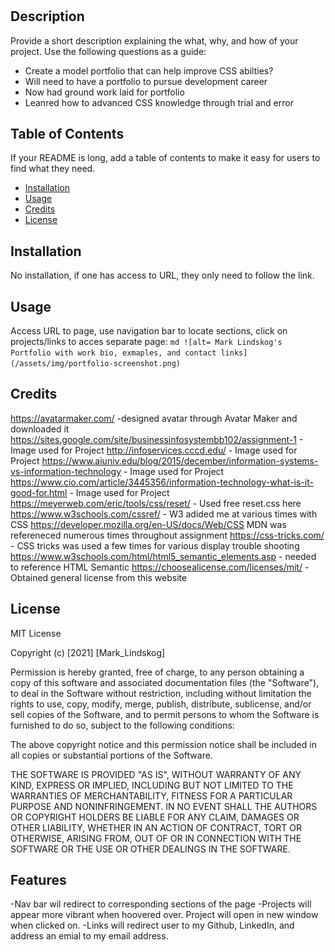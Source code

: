 # <My Portfolio>
## Description
Provide a short description explaining the what, why, and how of your project. Use the following questions as a guide:
- Create a model portfolio that can help improve CSS abilties?
- Will need to have a portfolio to pursue development career
- Now had ground work laid for portfolio
- Leanred how to advanced CSS knowledge through trial and error

## Table of Contents
If your README is long, add a table of contents to make it easy for users to find what they need.
- [Installation](#installation)
- [Usage](#usage)
- [Credits](#credits)
- [License](#license)

## Installation
No installation, if one has access to URL, they only need to follow the link.

## Usage
Access URL to page, use navigation bar to locate sections, click on projects/links to acces separate page:
    ```md
    ![alt= Mark Lindskog's Portfolio with work bio, exmaples, and contact links](/assets/img/portfolio-screenshot.png)
    ```

## Credits
https://avatarmaker.com/ -designed avatar through Avatar Maker and downloaded it
https://sites.google.com/site/businessinfosystembb102/assignment-1 - Image used for Project
http://infoservices.cccd.edu/ - Image used for Project
https://www.aiuniv.edu/blog/2015/december/information-systems-vs-information-technology - Image used for Project
https://www.cio.com/article/3445356/information-technology-what-is-it-good-for.html - Image used for Project
https://meyerweb.com/eric/tools/css/reset/ - Used free reset.css here 
https://www.w3schools.com/cssref/ - W3 adided me at various times with CSS
https://developer.mozilla.org/en-US/docs/Web/CSS MDN was refereneced numerous times throughout assignment
https://css-tricks.com/ - CSS tricks was used a few times for various display trouble shooting
https://www.w3schools.com/html/html5_semantic_elements.asp - needed to reference HTML Semantic
https://choosealicense.com/licenses/mit/ - Obtained general license from this website

## License
MIT License

Copyright (c) [2021] [Mark_Lindskog]

Permission is hereby granted, free of charge, to any person obtaining a copy
of this software and associated documentation files (the "Software"), to deal
in the Software without restriction, including without limitation the rights
to use, copy, modify, merge, publish, distribute, sublicense, and/or sell
copies of the Software, and to permit persons to whom the Software is
furnished to do so, subject to the following conditions:

The above copyright notice and this permission notice shall be included in all
copies or substantial portions of the Software.

THE SOFTWARE IS PROVIDED "AS IS", WITHOUT WARRANTY OF ANY KIND, EXPRESS OR
IMPLIED, INCLUDING BUT NOT LIMITED TO THE WARRANTIES OF MERCHANTABILITY,
FITNESS FOR A PARTICULAR PURPOSE AND NONINFRINGEMENT. IN NO EVENT SHALL THE
AUTHORS OR COPYRIGHT HOLDERS BE LIABLE FOR ANY CLAIM, DAMAGES OR OTHER
LIABILITY, WHETHER IN AN ACTION OF CONTRACT, TORT OR OTHERWISE, ARISING FROM,
OUT OF OR IN CONNECTION WITH THE SOFTWARE OR THE USE OR OTHER DEALINGS IN THE
SOFTWARE.

## Features
-Nav bar wil redirect to corresponding sections of the page
-Projects will appear more vibrant when hoovered over. Project will open in new window when clicked on.
-Links will redirect user to my Github, LinkedIn, and address an emial to my email address. 